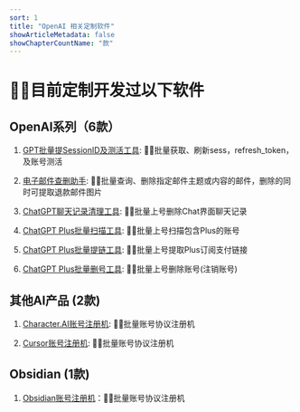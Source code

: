 ```yaml
---
sort: 1
title: "OpenAI 相关定制软件"
showArticleMetadata: false
showChapterCountName: "款"
---
```


# 👨‍💻目前定制开发过以下软件

## OpenAI系列（6款）

1. [GPT批量提SessionID及测活工具](./openai/qt-gpt-sess): 👨‍💻批量获取、刷新sess，refresh_token，及账号测活

2. [电子邮件查删助手](./openai/qt-email-clear): 👨‍💻批量查询、删除指定邮件主题或内容的邮件，删除的同时可提取退款邮件图片

3. [ChatGPT聊天记录清理工具](./openai): 👨‍💻批量上号删除Chat界面聊天记录

4. [ChatGPT Plus批量扫描工具](./openai): 👨‍💻批量上号扫描包含Plus的账号

5. [ChatGPT Plus批量提链工具](./openai): 👨‍💻批量上号提取Plus订阅支付链接

6. [ChatGPT Plus批量删号工具](./openai): 👨‍💻批量上号删除账号(注销账号)

## 其他AI产品 (2款)

1. [Character.AI账号注册机](./openai): 👨‍💻批量账号协议注册机

2. [Cursor账号注册机](./openai): 👨‍💻批量账号协议注册机

## Obsidian (1款)

1. [Obsidian账号注册机](./obsidian/gen-obsidian-account)：👨‍💻批量账号协议注册机